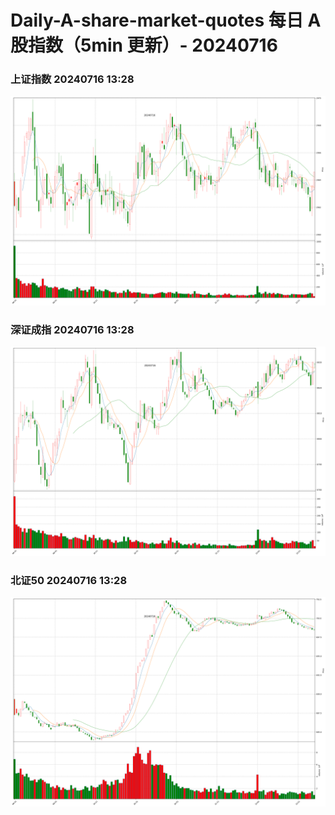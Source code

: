 
# Daily-A-share-market-quotes 每日 A 股指数（5min 更新）- 20240716

### 上证指数 20240716 13:28
![](./fig/2024/7/20240716-sh000001.png)

### 深证成指 20240716 13:28
![](./fig/2024/7/20240716-sz399001.png)

### 北证50 20240716 13:28
![](./fig/2024/7/20240716-bj899050.png)

